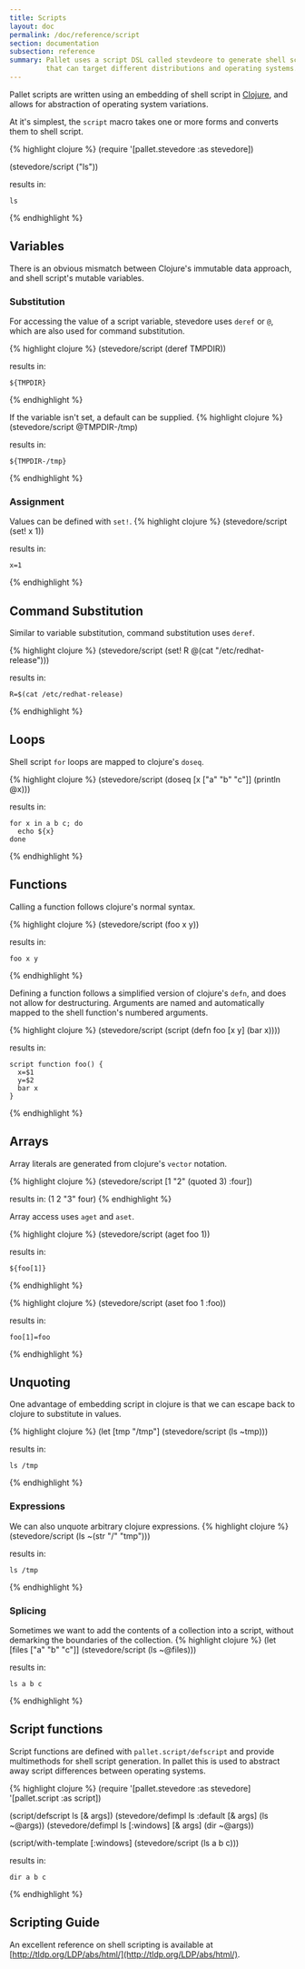```yaml
---
title: Scripts
layout: doc
permalink: /doc/reference/script
section: documentation
subsection: reference
summary: Pallet uses a script DSL called stevdeore to generate shell scripts
         that can target different distributions and operating systems.
---
```


Pallet scripts are written using an embedding of shell script in [Clojure](http://clojure.org), and
allows for abstraction of operating system variations.

At it's simplest, the `script` macro takes one or more forms and converts them
to shell script.

{% highlight clojure %}
  (require
    '[pallet.stevedore :as stevedore])

  (stevedore/script
    ("ls"))

  results in:

    ls
{% endhighlight %}

## Variables
There is an obvious mismatch between Clojure's immutable data approach, and
shell script's mutable variables.

### Substitution
For accessing the value of a script variable, stevedore uses `deref` or `@`, which
are also used for command substitution.

{% highlight clojure %}
  (stevedore/script
   (deref TMPDIR))

  results in:

    ${TMPDIR}
{% endhighlight %}

If the variable isn't set, a default can be supplied.
{% highlight clojure %}
  (stevedore/script
   @TMPDIR-/tmp)

  results in:

    ${TMPDIR-/tmp}
{% endhighlight %}


### Assignment
Values can be defined with `set!`.
{% highlight clojure %}
  (stevedore/script
   (set! x 1))

  results in:

    x=1
{% endhighlight %}


## Command Substitution

Similar to variable substitution, command substitution uses `deref`.

{% highlight clojure %}
  (stevedore/script
   (set! R @(cat "/etc/redhat-release")))

  results in:

    R=$(cat /etc/redhat-release)
{% endhighlight %}

## Loops
Shell script `for` loops are mapped to clojure's `doseq`.

{% highlight clojure %}
  (stevedore/script
   (doseq [x ["a" "b" "c"]]
     (println @x)))

  results in:

    for x in a b c; do
      echo ${x}
    done
{% endhighlight %}

## Functions

Calling a function follows clojure's normal syntax.

{% highlight clojure %}
  (stevedore/script
   (foo x y))

  results in:

    foo x y
{% endhighlight %}

Defining a function follows a simplified version of clojure's `defn`, and does
not allow for destructuring. Arguments are named and automatically mapped to the
shell function's numbered arguments.

{% highlight clojure %}
  (stevedore/script
   (script (defn foo [x y] (bar x))))

  results in:

    script function foo() {
      x=$1
      y=$2
      bar x
    }
{% endhighlight %}

## Arrays

Array literals are generated from clojure's `vector` notation.

{% highlight clojure %}
  (stevedore/script
   [1 "2" (quoted 3) :four])

  results in:
    (1 2 "3" four)
{% endhighlight %}

Array access uses `aget` and `aset`.

{% highlight clojure %}
  (stevedore/script
   (aget foo 1))

  results in:

    ${foo[1]}
{% endhighlight %}

{% highlight clojure %}
  (stevedore/script
   (aset foo 1 :foo))

  results in:

    foo[1]=foo
{% endhighlight %}

## Unquoting

One advantage of embedding script in clojure is that we can escape back to
clojure to substitute in values.

{% highlight clojure %}
  (let [tmp "/tmp"]
    (stevedore/script
      (ls ~tmp)))

  results in:

    ls /tmp
{% endhighlight %}

### Expressions
We can also unquote arbitrary clojure expressions.
{% highlight clojure %}
  (stevedore/script
   (ls ~(str "/" "tmp")))

  results in:

    ls /tmp
{% endhighlight %}

### Splicing
Sometimes we want to add the contents of a collection into a script, without
demarking the boundaries of the collection.
{% highlight clojure %}
  (let [files ["a" "b" "c"]]
    (stevedore/script
      (ls ~@files)))

  results in:

    ls a b c
{% endhighlight %}

## Script functions

Script functions are defined with `pallet.script/defscript` and provide multimethods
for shell script generation.  In pallet this is used to abstract away script
differences between operating systems.

{% highlight clojure %}
  (require
    '[pallet.stevedore :as stevedore]
    '[pallet.script :as script])

  (script/defscript ls [& args])
  (stevedore/defimpl ls :default [& args]
    (ls ~@args))
  (stevedore/defimpl ls [:windows] [& args]
    (dir ~@args))

  (script/with-template [:windows]
    (stevedore/script
      (ls a b c)))

  results in:

    dir a b c
{% endhighlight %}

## Scripting Guide

An excellent reference on shell scripting is available at
[http://tldp.org/LDP/abs/html/](http://tldp.org/LDP/abs/html/).
